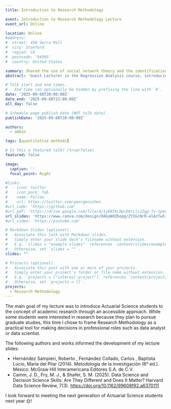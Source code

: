 ```yaml
---
title: Introduction to Research Methodology

event: Introduction to Research Methodology Lecture
event_url: Online

location: Online
#address:
#  street: 450 Serra Mall
#  city: Stanford
#  region: CA
#  postcode: '94305'
#  country: United States

summary: Shared the use of social network theory and the identification of corruption risks in public procurement.
abstract: 'Guest Lecturer in the Regression Analysis course, introducing undergraduate Actuarial Science students to the formulation of research questions using quantitative methods.'

# Talk start and end times.
#   End time can optionally be hidden by prefixing the line with `#`.
date: '2025-09-08T20:00:00Z'
date_end: '2025-09-08T22:00:00Z'
all_day: false

# Schedule page publish date (NOT talk date).
publishDate: '2025-09-08T20:00:00Z'

authors:
  - admin

tags: [quantitative methods]

# Is this a featured talk? (true/false)
featured: false

image:
  caption: ''
  focal_point: Right

#links:
#  - icon: twitter
#    icon_pack: fab
#    name: Follow
#    url: https://twitter.com/georgecushen
#url_code: 'https://github.com'
#url_pdf: 'https://drive.google.com/file/d/1yEN7kLRpcD9rLlzJZgg-Tv-1peVfjZl1/view?usp=sharing'
url_slides: 'https://www.canva.com/design/DAGyWdZbopg/ZYIGcNrR-elAzTw5ITR9MA/view?utm_content=DAGyWdZbopg&utm_campaign=designshare&utm_medium=link2&utm_source=uniquelinks&utlId=ha5830a926d'
#url_video: 'https://youtube.com'

# Markdown Slides (optional).
#   Associate this talk with Markdown slides.
#   Simply enter your slide deck's filename without extension.
#   E.g. `slides = "example-slides"` references `content/slides/example-slides.md`.
#   Otherwise, set `slides = ""`.
slides: ""

# Projects (optional).
#   Associate this post with one or more of your projects.
#   Simply enter your project's folder or file name without extension.
#   E.g. `projects = ["internal-project"]` references `content/project/deep-learning/index.md`.
#   Otherwise, set `projects = []`.
projects:
  - Research Methodology
---
```


The main goal of my lecture was to introduce Actuarial Science students to the concept of academic research through an accessible approach. While some students were interested in research because they plan to pursue graduate studies, this time I chose to frame Research Methodology as a practical tool for making decisions in professional roles such as data analyst or data scientist.

The following authors and works informed the development of my lecture slides:

- Hernández Sampieri, Roberto , Fernández Collado, Carlos , Baptista Lucio, María del Pilar (2014). Metodología de la investigación (6° ed.). México: McGraw Hill Interamericana Editores S.A. de C.V.
- Camm, J. D., Fry, M. J., & Shafer, S. M. (2025). Data Science and Decision Science Skills: Are They Different and Does It Matter? Harvard Data Science Review, 7(3). https://doi.org/10.1162/99608f92.a6370111


I look forward to meeting the next generation of Actuarial Science students next year :sun_with_face:!
